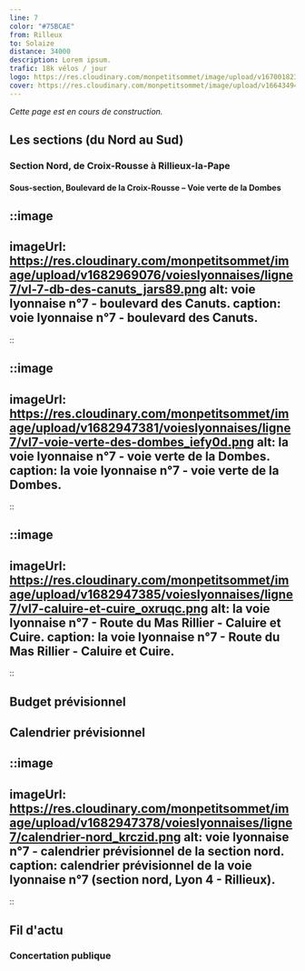 ```yaml
---
line: 7
color: "#75BCAE"
from: Rilleux
to: Solaize
distance: 34000
description: Lorem ipsum.
trafic: 18k vélos / jour
logo: https://res.cloudinary.com/monpetitsommet/image/upload/v1670018233/voieslyonnaises/ligne7/cover-vl7_edmjb7.png
cover: https://res.cloudinary.com/monpetitsommet/image/upload/v1664349477/voieslyonnaises/ligne7/ligne7_bsseok.jpg
---
```


_Cette page est en cours de construction._

## Les sections (du Nord au Sud)

### Section Nord, de Croix-Rousse à Rillieux-la-Pape

#### Sous-section, Boulevard de la Croix-Rousse – Voie verte de la Dombes

::image
---
imageUrl: https://res.cloudinary.com/monpetitsommet/image/upload/v1682969076/voieslyonnaises/ligne7/vl-7-db-des-canuts_jars89.png
alt: voie lyonnaise n°7 - boulevard des Canuts.
caption: voie lyonnaise n°7 - boulevard des Canuts.
---
::

::image
---
imageUrl: https://res.cloudinary.com/monpetitsommet/image/upload/v1682947381/voieslyonnaises/ligne7/vl7-voie-verte-des-dombes_iefy0d.png
alt: la voie lyonnaise n°7 - voie verte de la Dombes.
caption: la voie lyonnaise n°7 - voie verte de la Dombes.
---
::

::image
---
imageUrl: https://res.cloudinary.com/monpetitsommet/image/upload/v1682947385/voieslyonnaises/ligne7/vl7-caluire-et-cuire_oxruqc.png
alt: la voie lyonnaise n°7 - Route du Mas Rillier - Caluire et Cuire.
caption: la voie lyonnaise n°7 - Route du Mas Rillier - Caluire et Cuire.
---
::

## Budget prévisionnel

## Calendrier prévisionnel


::image
---
imageUrl: https://res.cloudinary.com/monpetitsommet/image/upload/v1682947378/voieslyonnaises/ligne7/calendrier-nord_krczid.png
alt: voie lyonnaise n°7 - calendrier prévisionnel de la section nord.
caption: calendrier prévisionnel de la voie lyonnaise n°7 (section nord, Lyon 4 - Rillieux).
---
::

## Fil d'actu

### Concertation publique